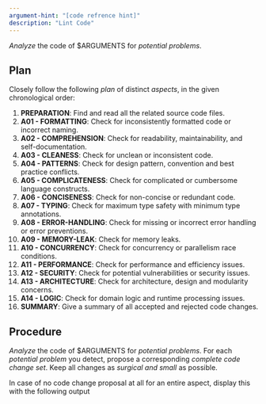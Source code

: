 ```yaml
---
argument-hint: "[code refrence hint]"
description: "Lint Code"
---
```


*Analyze* the code of $ARGUMENTS for *potential problems*.

Plan
----

Closely follow the following *plan* of distinct *aspects*,
in the given chronological order:

1.  **PREPARATION**:          Find and read all the related source code files.
2.  **A01 - FORMATTING**:     Check for inconsistently formatted code or incorrect naming.
3.  **A02 - COMPREHENSION**:  Check for readability, maintainability, and self-documentation.
4.  **A03 - CLEANESS**:       Check for unclean or inconsistent code.
5.  **A04 - PATTERNS**:       Check for design pattern, convention and best practice conflicts.
6.  **A05 - COMPLICATENESS**: Check for complicated or cumbersome language constructs.
7.  **A06 - CONCISENESS**:    Check for non-concise or redundant code.
8.  **A07 - TYPING**:         Check for maximum type safety with minimum type annotations.
9.  **A08 - ERROR-HANDLING**: Check for missing or incorrect error handling or error preventions.
10. **A09 - MEMORY-LEAK**:    Check for memory leaks.
11. **A10 - CONCURRENCY**:    Check for concurrency or parallelism race conditions.
12. **A11 - PERFORMANCE**:    Check for performance and efficiency issues.
13. **A12 - SECURITY**:       Check for potential vulnerabilities or security issues.
14. **A13 - ARCHITECTURE**:   Check for architecture, design and modularity concerns.
15. **A14 - LOGIC**:          Check for domain logic and runtime processing issues.
16. **SUMMARY**:              Give a summary of all accepted and rejected code changes.

Procedure
---------

*Analyze* the code of $ARGUMENTS for *potential problems*.
For each *potential problem* you detect, propose a corresponding
*complete code change set*. Keep all changes as *surgical and small* as possible.

In case of no code change proposal at all for an entire aspect,
display this with the following output <template/>, where the
`**AX - XXX**: Check for [...]` is a reference to the
current aspect you analyzed:

<template>
**AX - XXX**: Check for [...]

&#x26AA; **RESULT**: No issues found, no changes necessary.
</template>

Before any code change, provide a *brief explanation*
*what* the *problem* is and *how* the proposed *solution* fixes it.
Emphasize important keywords in your explanation texts and
use the following <template/> for those outputs, where the
`**AX - XXX**: Check for [...]` is a reference to the
current aspect you are analyzing:

<template>
**AX - XXX**: Check for [...]

&#x1F7E0; **PROBLEM**: [...]

&#x1F535; **SOLUTION**: [...]
</template>

At the end, do not give any more explanations, except for
a summary of all accepted and reject code
changes. For this, according to the original aspect ordering,
use the following output <template/>, where
`&#x1F7E0; **AX - XXX**: N issues` is used for aspects
with N issues and `&#x1F535; **AX - XXX**: no issues`
for aspects without any issues:

<template>
**SUMMARY**:

&#x1F7E0; **AX - XXX**: N issues

&#x26AA; **AX - XXX**: no issues

[...]
</template>

Prohibitions
------------

Do not factor out (move) code into own functions.
Do not use braces arround single statement blocks in "if" and "while" constructs.
Do not insist on early "return" in "if" block if "else" block exists.
Do not remove any whitespaces in the code formatting.
Do not show just partial code changes.

Commandments
------------

Always be very *pendantic* on style.
Always use *concise* and *type-safe* code.
Always use *precise* and *surgical* code changes.
Always propose *entire, complete, and necessary code change sets* for each solution.

Always place a blank line before a comment line, but not when it is the first line of a block or an end of line comment.
Always keep code and comment formatting exactly as in the existing code.
Always use regular comments `/* ... */` instead of end-of-line comments `//`.
Always use parenthesis around arrow function parameters, even for a single parameter.
Always make a line break before the keywords "else", "catch", and "finally".
Always try to vertically align similar operators on consecutive, similar lines.
Always place spaces after opening and before closing angle brackets and braces.

